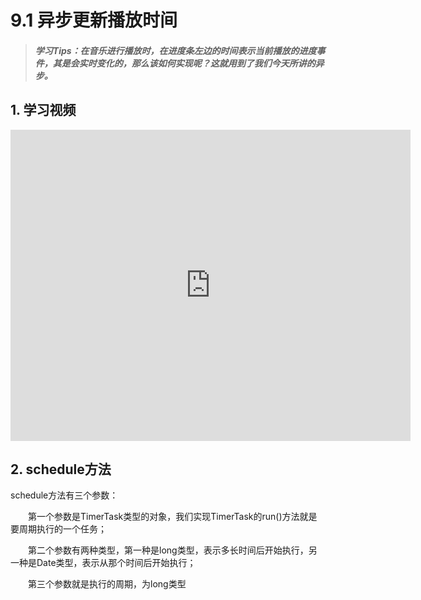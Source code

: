 # 9.1 异步更新播放时间

>##### 学习Tips：在音乐进行播放时，在进度条左边的时间表示当前播放的进度事件，其是会实时变化的，那么该如何实现呢？这就用到了我们今天所讲的异步。

## 1. 学习视频

<iframe frameborder="0" width="640" height="498" src="https://v.qq.com/iframe/player.html?vid=a0199pefndi&tiny=0&auto=0" allowfullscreen></iframe>

## 2. schedule方法

schedule方法有三个参数：

　　第一个参数是TimerTask类型的对象，我们实现TimerTask的run()方法就是要周期执行的一个任务；

　　第二个参数有两种类型，第一种是long类型，表示多长时间后开始执行，另一种是Date类型，表示从那个时间后开始执行；

　　第三个参数就是执行的周期，为long类型